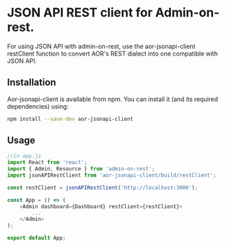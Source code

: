 # JSON API REST client for Admin-on-rest.
For using JSON API with admin-on-rest, use the aor-jsonapi-client restClient function to convert AOR's REST dialect into one compatible with JSON API.

## Installation

Aor-jsonapi-client is available from npm. You can install it (and its required dependencies)
using:

```sh
npm install --save-dev aor-jsonapi-client
```

## Usage

```js
//in app.js
import React from 'react';
import { Admin, Resource } from 'admin-on-rest';
import jsonAPIRestClient from 'aor-jsonapi-client/build/restClient';

const restClient = jsonAPIRestClient('http://localhost:3000');

const App = () => (
    <Admin dashboard={Dashboard} restClient={restClient}>
        ...
    </Admin>
);

export default App;
```

